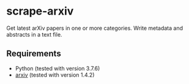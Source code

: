 # scrape-arxiv

Get latest arXiv papers in one or more categories. Write metadata and abstracts in a text file.

## Requirements

- Python (tested with version 3.7.6)
- [arxiv](https://pypi.org/project/arxiv/) (tested with version 1.4.2)

